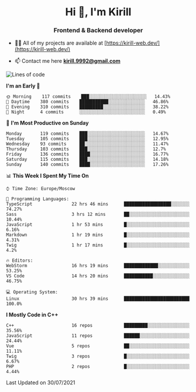 <h1 align="center">Hi 👋, I'm Kirill</h1>
<h3 align="center">Frontend & Backend developer</h3>

- 👨‍💻 All of my projects are available at [https://kirill-web.dev/](https://kirill-web.dev/)

- 📫 Contact me here **kirill.9992@gmail.com**











<!--START_SECTION:waka-->
![Lines of code](https://img.shields.io/badge/From%20Hello%20World%20I%27ve%20Written-149745%20lines%20of%20code-blue)

**I'm an Early 🐤** 

```text
🌞 Morning    117 commits    ███░░░░░░░░░░░░░░░░░░░░░░   14.43% 
🌆 Daytime    380 commits    ███████████░░░░░░░░░░░░░░   46.86% 
🌃 Evening    310 commits    █████████░░░░░░░░░░░░░░░░   38.22% 
🌙 Night      4 commits      ░░░░░░░░░░░░░░░░░░░░░░░░░   0.49%

```
📅 **I'm Most Productive on Sunday** 

```text
Monday       119 commits    ███░░░░░░░░░░░░░░░░░░░░░░   14.67% 
Tuesday      105 commits    ███░░░░░░░░░░░░░░░░░░░░░░   12.95% 
Wednesday    93 commits     ██░░░░░░░░░░░░░░░░░░░░░░░   11.47% 
Thursday     103 commits    ███░░░░░░░░░░░░░░░░░░░░░░   12.7% 
Friday       136 commits    ████░░░░░░░░░░░░░░░░░░░░░   16.77% 
Saturday     115 commits    ███░░░░░░░░░░░░░░░░░░░░░░   14.18% 
Sunday       140 commits    ████░░░░░░░░░░░░░░░░░░░░░   17.26%

```


📊 **This Week I Spent My Time On** 

```text
⌚︎ Time Zone: Europe/Moscow

💬 Programming Languages: 
TypeScript               22 hrs 46 mins      ██████████████████░░░░░░░   74.27% 
Sass                     3 hrs 12 mins       ██░░░░░░░░░░░░░░░░░░░░░░░   10.44% 
JavaScript               1 hr 53 mins        █░░░░░░░░░░░░░░░░░░░░░░░░   6.16% 
Markdown                 1 hr 19 mins        █░░░░░░░░░░░░░░░░░░░░░░░░   4.31% 
Twig                     1 hr 17 mins        █░░░░░░░░░░░░░░░░░░░░░░░░   4.2%

🔥 Editors: 
WebStorm                 16 hrs 19 mins      █████████████░░░░░░░░░░░░   53.25% 
VS Code                  14 hrs 20 mins      ███████████░░░░░░░░░░░░░░   46.75%

💻 Operating System: 
Linux                    30 hrs 39 mins      █████████████████████████   100.0%

```

**I Mostly Code in C++** 

```text
C++                      16 repos            █████████░░░░░░░░░░░░░░░░   35.56% 
JavaScript               11 repos            ██████░░░░░░░░░░░░░░░░░░░   24.44% 
Vue                      5 repos             ██░░░░░░░░░░░░░░░░░░░░░░░   11.11% 
Twig                     3 repos             █░░░░░░░░░░░░░░░░░░░░░░░░   6.67% 
PHP                      2 repos             █░░░░░░░░░░░░░░░░░░░░░░░░   4.44%

```



 Last Updated on 30/07/2021
<!--END_SECTION:waka-->
